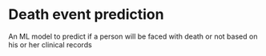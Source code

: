 # Death event prediction
An ML model to predict if a person will be faced with death or not based on his or her clinical records 
